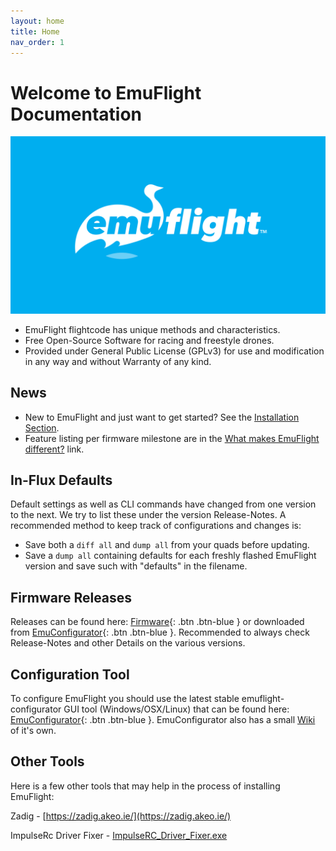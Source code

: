 ```yaml
---
layout: home
title: Home
nav_order: 1
---
```


# [](#header-1)Welcome to EmuFlight Documentation

![](/assets/artwork/EMUFLIGHT-LOGO_-01_SolidBlue.png)

- EmuFlight flightcode has unique methods and characteristics.
- Free Open-Source Software for racing and freestyle drones.
- Provided under General Public License (GPLv3) for use and modification in any way and without Warranty of any kind.

## [](#header-2)News

- New to EmuFlight and just want to get started? See the [Installation Section](/getting-started/Installation.html).
- Feature listing per firmware milestone are in the [What makes EmuFlight different?](/getting-started/What-makes-EmuFlight-different.html) link.

## [](#header-3)In-Flux Defaults

Default settings as well as CLI commands have changed from one version to the next. We try to list these under the version Release-Notes. A recommended method to keep track of configurations and changes is:

- Save both a `diff all` and `dump all` from your quads before updating.
- Save a `dump all` containing defaults for each freshly flashed EmuFlight version and save such with "defaults" in the filename.

## [](#header-4)Firmware Releases

Releases can be found here: <span class="fs-2">[Firmware](https://github.com/emuflight/EmuFlight/releases){: .btn .btn-blue }</span> or downloaded from <span class="fs-2">[EmuConfigurator](https://github.com/emuflight/EmuConfigurator/releases){: .btn .btn-blue }</span>. Recommended to always check Release-Notes and other Details on the various versions.

## [](#header-5)Configuration Tool

To configure EmuFlight you should use the latest stable emuflight-configurator GUI tool (Windows/OSX/Linux) that can be found here: <span class="fs-2">[EmuConfigurator](https://github.com/emuflight/EmuConfigurator/releases){: .btn .btn-blue }</span>. EmuConfigurator also has a small [Wiki](https://github.com/emuflight/EmuConfigurator/wiki) of it's own.

## [](#header-6)Other Tools

Here is a few other tools that may help in the process of installing EmuFlight:

Zadig - [https://zadig.akeo.ie/](https://zadig.akeo.ie/)

ImpulseRc Driver Fixer - [ImpulseRC_Driver_Fixer.exe](https://impulserc.blob.core.windows.net/utilities/ImpulseRC_Driver_Fixer.exe)
